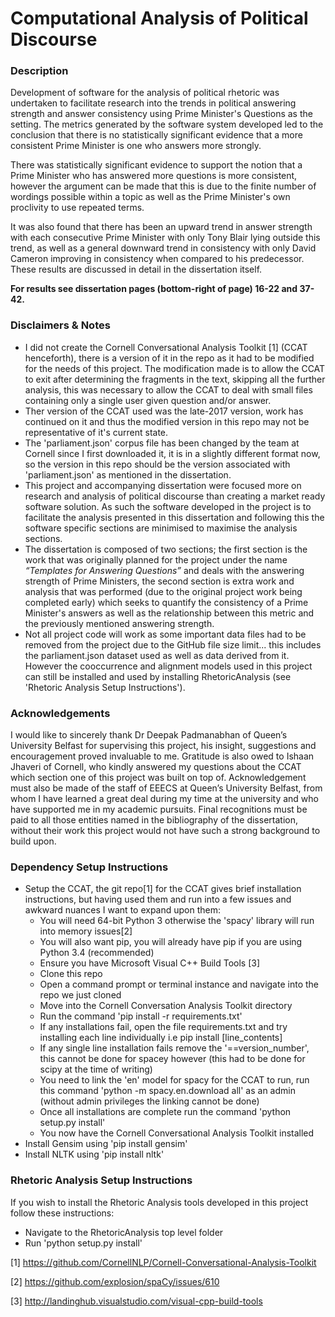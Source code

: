 # Computational Analysis of Political Discourse

### Description
Development of software for the analysis of political rhetoric was undertaken to facilitate research into the trends in political answering strength and answer consistency using Prime Minister's Questions as the setting. The metrics generated by the software system developed led to the conclusion that there is no statistically significant evidence that a more consistent Prime Minister is one who answers more strongly. 

There was statistically significant evidence to support the notion that a Prime Minister who has answered more questions is more consistent, however the argument can be made that this is due to the finite number of wordings possible within a topic as well as the Prime Minister's own proclivity to use repeated terms. 

It was also found that there has been an upward trend in answer strength with each consecutive Prime Minister with only Tony Blair lying outside this trend, as well as a general downward trend in consistency with only David Cameron improving in consistency when compared to his predecessor. These results are discussed in detail in the dissertation itself.

**For results see dissertation pages (bottom-right of page) 16-22 and 37-42.**

### Disclaimers & Notes
- I did not create the Cornell Conversational Analysis Toolkit [1] (CCAT henceforth), there is a version of it in the repo as it had to be modified for the needs of this project. The modification made is to allow the CCAT to exit after determining the fragments in the text, skipping all the further analysis, this was necessary to allow the CCAT to deal with small files containing only a single user given question and/or answer. 
- Ther version of the CCAT used was the late-2017 version, work has continued on it and thus the modified version in this repo may not be representative of it's current state. 
- The 'parliament.json' corpus file has been changed by the team at Cornell since I first downloaded it, it is in a slightly different format now, so the version in this repo should be the version associated with 'parliament.json' as mentioned in the dissertation.
- This project and accompanying dissertation were focused more on research and analysis of political discourse than creating a market ready software solution. As such the software developed in the project is to facilitate the analysis presented in this dissertation and following this the software specific sections are minimised to maximise the analysis sections. 
- The dissertation is composed of two sections; the first section is the work that was originally planned for the project under the name *“Templates for Answering Questions”* and deals with the answering strength of Prime Ministers, the second section is extra work and analysis that was performed (due to the original project work being completed early) which seeks to quantify the consistency of a Prime Minister's answers as well as the relationship between this metric and the previously mentioned answering strength.
- Not all project code will work as some important data files had to be removed from the project due to the GitHub file size limit... this includes the parliament.json dataset used as well as data derived from it. However the cooccurrence and alignment models used in this project can still be installed and used by installing RhetoricAnalysis (see 'Rhetoric Analysis Setup Instructions').

### Acknowledgements
I would like to sincerely thank Dr Deepak Padmanabhan of Queen’s University Belfast for supervising this project, his insight, suggestions and encouragement proved invaluable to me. Gratitude is also owed to Ishaan Jhaveri of Cornell, who kindly answered my questions about the CCAT which section one of this project was built on top of. Acknowledgement must also be made of the staff of EEECS at Queen’s University Belfast, from whom I have learned a great deal during my time at the university and who have supported me in my academic pursuits. Final recognitions must be paid to all those entities named in the bibliography of the dissertation, without their work this project would not have such a strong background to build upon.

### Dependency Setup Instructions
- Setup the CCAT, the git repo[1] for the CCAT gives brief installation instructions, but having used them and run into a few issues and awkward nuances I want to expand upon them:
  - You will need 64-bit Python 3 otherwise the 'spacy' library will run into memory issues[2]
  - You will also want pip, you will already have pip if you are using Python 3.4 (recommended)
  - Ensure you have Microsoft Visual C++ Build Tools [3]
  - Clone this repo
  - Open a command prompt or terminal instance and navigate into the repo we just cloned
  - Move into the Cornell Conversation Analysis Toolkit directory
  - Run the command 'pip install -r requirements.txt'
  - If any installations fail, open the file requirements.txt and try installing each line individually i.e pip install [line_contents]
  - If any single line installation fails remove the '==version_number', this cannot be done for spacey however (this had to be done for scipy at the time of writing)
  - You need to link the 'en' model for spacy for the CCAT to run, run this command 'python -m spacy.en.download all' as an admin (without admin privileges the linking cannot be done)
  - Once all installations are complete run the command 'python setup.py install'
  - You now have the Cornell Conversational Analysis Toolkit installed
- Install Gensim using 'pip install gensim'
- Install NLTK using 'pip install nltk'


### Rhetoric Analysis Setup Instructions
If you wish to install the Rhetoric Analysis tools developed in this project follow these instructions:
- Navigate to the RhetoricAnalysis top level folder
- Run 'python setup.py install'


[1] https://github.com/CornellNLP/Cornell-Conversational-Analysis-Toolkit

[2] https://github.com/explosion/spaCy/issues/610

[3] http://landinghub.visualstudio.com/visual-cpp-build-tools